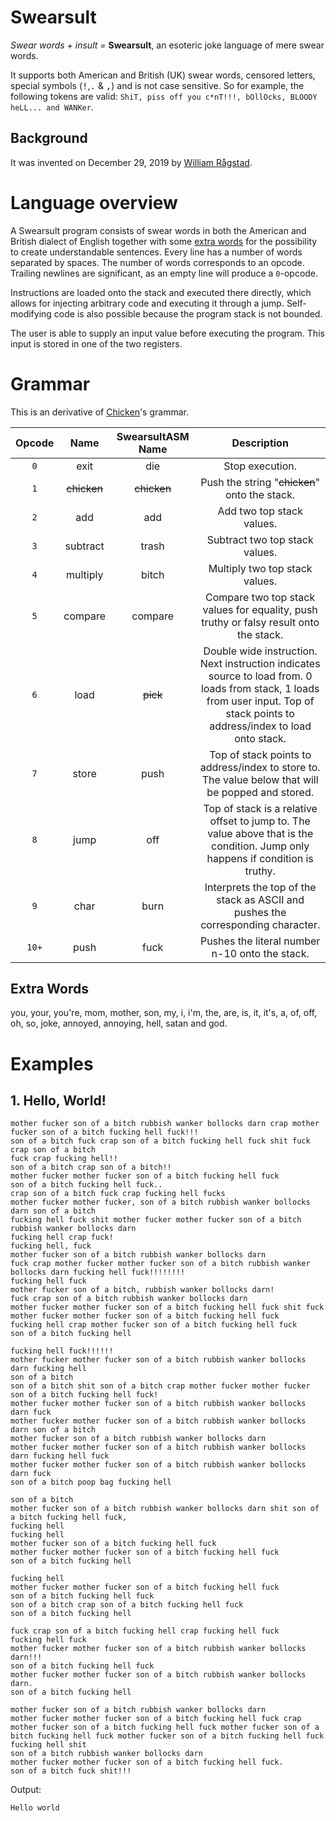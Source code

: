 # Swearsult
*Swear words + insult =* **Swearsult**, an esoteric joke language of mere swear words.

It supports both American and British (UK) swear words, censored letters, special symbols (<kbd>!</kbd>,<kbd>.</kbd> & <kbd>,</kbd>) and is not case sensitive.
So for example, the following tokens are valid: `ShiT, piss off you c*nT!!!, bOllOcks, BLOODY heLL... and WANKer`.

## Background

It was invented on December 29, 2019 by [William Rågstad](https://esolangs.org/wiki/User:WilliamRagstad).

# Language overview
A Swearsult program consists of swear words in both the American and British dialect of English together with some [extra words](#extra_words) for the possibility to create understandable sentences. Every line has a number of words separated by spaces. The number of words corresponds to an opcode. Trailing newlines are significant, as an empty line will produce a `0`-opcode.

Instructions are loaded onto the stack and executed there directly, which allows for injecting arbitrary code and executing it through a jump. Self-modifying code is also possible because the program stack is not bounded.

The user is able to supply an input value before executing the program. This input is stored in one of the two registers.

# Grammar

This is an derivative of [Chicken](https://esolangs.org/wiki/Chicken)'s grammar.

| Opcode |    Name     | SwearsultASM Name |                         Description                          |
| :----: | :---------: | :---------------: | :----------------------------------------------------------: |
|  `0`   |    exit     |        die        |                       Stop execution.                        |
|  `1`   | ~~chicken~~ |    ~~chicken~~    |        Push the string "~~chicken~~" onto the stack.         |
|  `2`   |     add     |        add        |                  Add two top stack values.                   |
|  `3`   |  subtract   |       trash       |                Subtract two top stack values.                |
|  `4`   |  multiply   |       bitch       |                Multiply two top stack values.                |
|  `5`   |   compare   |      compare      | Compare two top stack values for equality, push truthy or falsy result onto the stack. |
|  `6`   |    load     |     ~~pick~~      | Double wide instruction. Next instruction indicates source to load from. 0 loads from stack, 1 loads from user input. Top of stack points to address/index to load onto stack. |
|  `7`   |    store    |       push        | Top of stack points to address/index to store to. The value below that will be popped and stored. |
|  `8`   |    jump     |        off        | Top of stack is a relative offset to jump to. The value above that is the condition. Jump only happens if condition is truthy. |
|  `9`   |    char     |       burn        | Interprets the top of the stack as ASCII and pushes the corresponding character. |
| `10+`  |    push     |       fuck        |        Pushes the literal number n-10 onto the stack.        |

## Extra Words

you, your, you're, mom, mother, son, my, i, i'm, the, are, is, it, it's, a, of, off, oh, so, joke, annoyed, annoying, hell, satan and god.

# Examples

## 1. Hello, World!

```
mother fucker son of a bitch rubbish wanker bollocks darn crap mother fucker son of a bitch fucking hell fuck!!!
son of a bitch fuck crap son of a bitch fucking hell fuck shit fuck crap son of a bitch
fuck crap fucking hell!!
son of a bitch crap son of a bitch!!
mother fucker mother fucker son of a bitch fucking hell fuck
son of a bitch fucking hell fuck..
crap son of a bitch fuck crap fucking hell fucks
mother fucker mother fucker, son of a bitch rubbish wanker bollocks darn son of a bitch
fucking hell fuck shit mother fucker mother fucker son of a bitch rubbish wanker bollocks darn
fucking hell crap fuck!
fucking hell, fuck
mother fucker son of a bitch rubbish wanker bollocks darn
fuck crap mother fucker mother fucker son of a bitch rubbish wanker bollocks darn fucking hell fuck!!!!!!!!
fucking hell fuck
mother fucker son of a bitch, rubbish wanker bollocks darn!
fuck crap son of a bitch rubbish wanker bollocks darn
mother fucker mother fucker son of a bitch fucking hell fuck shit fuck
mother fucker mother fucker son of a bitch fucking hell fuck
fucking hell crap mother fucker son of a bitch fucking hell fuck
son of a bitch fucking hell

fucking hell fuck!!!!!!
mother fucker mother fucker son of a bitch rubbish wanker bollocks darn fucking hell
son of a bitch
son of a bitch shit son of a bitch crap mother fucker mother fucker son of a bitch fucking hell fuck!
mother fucker mother fucker son of a bitch rubbish wanker bollocks darn fuck
mother fucker mother fucker son of a bitch rubbish wanker bollocks darn son of a bitch
mother fucker son of a bitch rubbish wanker bollocks darn
mother fucker mother fucker son of a bitch rubbish wanker bollocks darn fucking hell fuck
mother fucker mother fucker son of a bitch rubbish wanker bollocks darn fuck
son of a bitch poop bag fucking hell

son of a bitch
mother fucker son of a bitch rubbish wanker bollocks darn shit son of a bitch fucking hell fuck,
fucking hell
fucking hell
mother fucker son of a bitch fucking hell fuck
mother fucker mother fucker son of a bitch fucking hell fuck
son of a bitch fucking hell

fucking hell
mother fucker mother fucker son of a bitch fucking hell fuck
son of a bitch fucking hell fuck
son of a bitch crap son of a bitch fucking hell fuck
son of a bitch fucking hell

fuck crap son of a bitch fucking hell crap fucking hell fuck
fucking hell fuck
mother fucker mother fucker son of a bitch rubbish wanker bollocks darn!!!
son of a bitch fucking hell fuck
mother fucker mother fucker son of a bitch rubbish wanker bollocks darn.
son of a bitch fucking hell

mother fucker son of a bitch rubbish wanker bollocks darn
mother fucker mother fucker son of a bitch fucking hell fuck crap mother fucker son of a bitch fucking hell fuck mother fucker son of a bitch fucking hell fuck mother fucker son of a bitch fucking hell fuck
fucking hell shit
son of a bitch rubbish wanker bollocks darn
mother fucker mother fucker son of a bitch fucking hell fuck.
son of a bitch fuck shit!!!
```

Output:

```
Hello world
```

